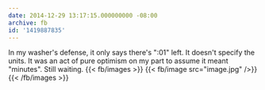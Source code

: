 ```yaml
---
date: 2014-12-29 13:17:15.000000000 -08:00
archive: fb
id: '1419887835'
---
```


In my washer's defense, it only says there's ":01" left. It doesn't specify the units. It was an act of pure optimism on my part to assume it meant "minutes". Still waiting.
{{< fb/images >}}
{{< fb/image src="image.jpg" />}}
{{< /fb/images >}}
